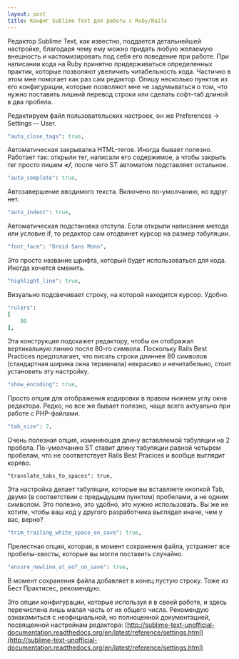 ```yaml
---
layout: post
title: Конфиг Sublime Text для работы с Ruby/Rails
---
```



Редактор Sublime Text, как известно, поддается детальнейшей настройке, благодаря чему ему можно придать любую желаемую внешность и кастомизировать под себя его поведение при работе. При написании кода на Ruby принятно придерживаться определенных практик, которые позволяют увеличить читабельность кода. Частично в этом мне помогает как раз сам редактор. Опишу несколько пунктов из его конфигурации, которые позволяют мне не задумываться о том, что нужно поставить лишний перевод строки или сделать софт-таб длиной в два пробела.

Редактируем файл пользовательских настроек, он же Preferences -> Settings -- User.

~~~ruby
"auto_close_tags": true,
~~~

Автоматическая закрывалка HTML-тегов. Иногда бывает полезно. Работает так: открыли тег, написали его содержимое, а чтобы закрыть тег просто пишем ***</***, после чего ST автоматом подставляет остальное.

~~~ruby
"auto_complete": true,
~~~

Автозавершение вводимого текста. Включено по-умолчанию, но вдруг нет. 

~~~ruby
"auto_indent": true,
~~~

Автоматическая подстановка отступа. Если открыли написание метода или условие if, то редактор сам отодвинет курсор на размер табуляции.

~~~ruby
"font_face": "Droid Sans Mono",
~~~

Это просто название шрифта, который будет использоваться для кода. Иногда хочется сменить.

~~~ruby
"highlight_line": true,
~~~

Визуально подсвечивает строку, на которой находится курсор. Удобно.

~~~ruby
"rulers":
[
	80
],
~~~

Эта конструкция подскажет редактору, чтобы он отображал вертикальную линию после 80-го символа. Поскольку Rails Best Practices предполагает, что писать строки длиннее 80 символов (стандартная ширина окна терминала) некрасиво и нечитабельно, стоит установить эту настройку.

~~~ruby
"show_encoding": true,
~~~

Просто опция для отображения кодировки в правом нижнем углу окна редактора. Редко, но все же бывает полезно, чаще всего актуально при работе с PHP-файлами.

~~~ruby
"tab_size": 2,
~~~

Очень полезная опция, изменяющая длину вставляемой табуляции на 2 пробела. По-умолчанию ST ставит длину табуляции равной четырем пробелам, что не соответствует Rails Best Pracices и вообще выглядит коряво. 

~~~
"translate_tabs_to_spaces": true,
~~~

Эта настройка делает табуляции, которые вы вставляете кнопкой Tab, двумя (в соответствии с предыдущим пунктом) пробелами, а не одним символом. Это полезно, это удобно, это нужно использовать. Вы же не хотите, чтобы ваш код у другого разработчика выглядел иначе, чем у вас, верно?

~~~ruby
"trim_trailing_white_space_on_save": true,
~~~

Прелестная опция, которая, в момент сохранения файла, устраняет все пробелы-хвосты, которые вы могли поставить случайно.

~~~ruby
"ensure_newline_at_eof_on_save": true,
~~~

В момент сохранения файла добавляет в конец пустую строку. Тоже из Бест Практисес, рекомендую.

Это опции конфигурации, которые используя я в своей работе, и здесь перечислена лишь малая часть от их общего числа. Рекомендую ознакомиться с неофициальной, но полноценной документацией, посвященной настройкам редактора: [http://sublime-text-unofficial-documentation.readthedocs.org/en/latest/reference/settings.html](http://sublime-text-unofficial-documentation.readthedocs.org/en/latest/reference/settings.html)